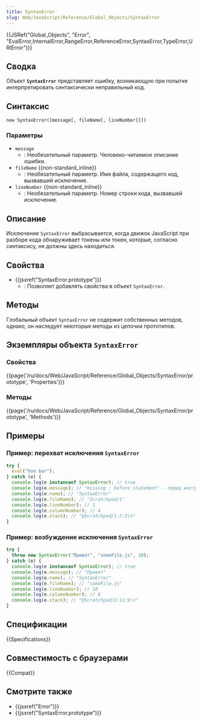 ```yaml
---
title: SyntaxError
slug: Web/JavaScript/Reference/Global_Objects/SyntaxError
---
```


{{JSRef("Global_Objects", "Error", "EvalError,InternalError,RangeError,ReferenceError,SyntaxError,TypeError,URIError")}}

## Сводка

Объект **`SyntaxError`** представляет ошибку, возникающую при попытке интерпретировать синтаксически неправильный код.

## Синтаксис

```
new SyntaxError([message[, fileName[, lineNumber]]])
```

### Параметры

- `message`
  - : Необязательный параметр. Человеко-читаемое описание ошибки.
- `fileName` {{non-standard_inline}}
  - : Необязательный параметр. Имя файла, содержащего код, вызвавший исключение.
- `lineNumber` {{non-standard_inline}}
  - : Необязательный параметр. Номер строки кода, вызвавшей исключение.

## Описание

Исключение `SyntaxError` выбрасывается, когда движок JavaScript при разборе кода обнаруживает токены или токен, которые, согласно синтаксису, не должны здесь находиться.

## Свойства

- {{jsxref("SyntaxError.prototype")}}
  - : Позволяет добавлять свойства в объект `SyntaxError`.

## Методы

Глобальный объект `SyntaxError` не содержит собственных методов, однако, он наследует некоторые методы из цепочки прототипов.

## Экземпляры объекта `SyntaxError`

### Свойства

{{page('/ru/docs/Web/JavaScript/Reference/Global_Objects/SyntaxError/prototype', 'Properties')}}

### Методы

{{page('/ru/docs/Web/JavaScript/Reference/Global_Objects/SyntaxError/prototype', 'Methods')}}

## Примеры

### Пример: перехват исключения `SyntaxError`

```js
try {
  eval("hoo bar");
} catch (e) {
  console.log(e instanceof SyntaxError); // true
  console.log(e.message); // "missing ; before statement" - перед инструкцией отсутствует символ ;
  console.log(e.name); // "SyntaxError"
  console.log(e.fileName); // "Scratchpad/1"
  console.log(e.lineNumber); // 1
  console.log(e.columnNumber); // 4
  console.log(e.stack); // "@Scratchpad/1:2:3\n"
}
```

### Пример: возбуждение исключения `SyntaxError`

```js
try {
  throw new SyntaxError("Привет", "someFile.js", 10);
} catch (e) {
  console.log(e instanceof SyntaxError); // true
  console.log(e.message); // "Привет"
  console.log(e.name); // "SyntaxError"
  console.log(e.fileName); // "someFile.js"
  console.log(e.lineNumber); // 10
  console.log(e.columnNumber); // 0
  console.log(e.stack); // "@Scratchpad/2:11:9\n"
}
```

## Спецификации

{{Specifications}}

## Совместимость с браузерами

{{Compat}}

## Смотрите также

- {{jsxref("Error")}}
- {{jsxref("SyntaxError.prototype")}}
